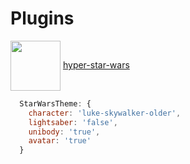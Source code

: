 # Plugins

<img src="https://cdn.jsdelivr.net/gh/klauscfhq/hyper-star-wars@32d811df/media/logo.png" width=80 style="vertical-align:middle" /> [hyper-star-wars](https://klauscfhq.github.io/hyper-star-wars/)

```js
  StarWarsTheme: {
    character: 'luke-skywalker-older',
    lightsaber: 'false',
    unibody: 'true',
    avatar: 'true'
  }
```

